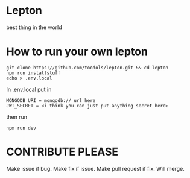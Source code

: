 # Lepton
best thing in the world


# How to run your own lepton
```
git clone https://github.com/toodols/lepton.git && cd lepton
npm run installstuff
echo > .env.local
```
In .env.local put in
```
MONGODB_URI = mongodb:// url here
JWT_SECRET = <i think you can just put anything secret here>
```

then run
```
npm run dev
```

# CONTRIBUTE PLEASE
Make issue if bug.
Make fix if issue.
Make pull request if fix.
Will merge.